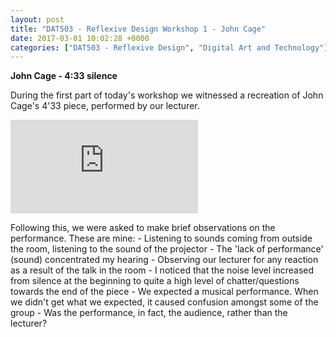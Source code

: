 ```yaml
---
layout: post
title: "DAT503 - Reflexive Design Workshop 1 - John Cage"
date: 2017-03-01 10:02:28 +0000
categories: ["DAT503 - Reflexive Design", "Digital Art and Technology"]
---
```


**John Cage - 4:33 silence**

During the first part of today's workshop we witnessed a recreation of John Cage's 4'33 piece, performed by our lecturer.

<div class="embed-container"><iframe src="https://www.youtube.com/embed/JTEFKFiXSx4" frameborder="0" allow="accelerometer; autoplay; clipboard-write; encrypted-media; gyroscope; picture-in-picture" allowfullscreen></iframe></div>

Following this, we were asked to make brief observations on the performance. These are mine:
 	- Listening to sounds coming from outside the room, listening to the sound of the projector
 	- The 'lack of performance' (sound) concentrated my hearing
 	- Observing our lecturer for any reaction as a result of the talk in the room
 	- I noticed that the noise level increased from silence at the beginning to quite a high level of chatter/questions towards the end of the piece
 	- We expected a musical performance. When we didn't get what we expected, it caused confusion amongst some of the group
 	- Was the performance, in fact, the audience, rather than the lecturer?

